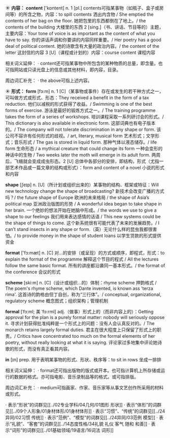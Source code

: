 ☀ <span class="category">**内容：**</span>
<span class="vocabulary">**content**</span> ['kɒntent] 
<span class="definition">n. 1 [pl.] contents可指某事物（如瓶子、盒子或房间等）的所含之物，内容：</span>to spill contents 洒出内含物 / She emptied the contents of her bag on the floor. 她把包里的东西都倒在了地上。/ the contents of the building 大楼里的东西 <span class="definition">2 [sing.]（书、讲话、节目等的）主题，主要内容：</span>Your tone of voice is as important as the content of what you have to say. 你的讲话声调和你要讲的内容同样重要。/ Her poetry has a good deal of political content. 她的诗歌含有大量的政治内容。/ the content of the letter 这封信的内容 <span class="definition">3 [U]（课程或计划的）内容：</span>course content 课程内容

相关词义延伸：
· content还可指某事物中所包含的某种物质的总量，即含量。也可指网站或只读光盘上的信息或其他材料，即内容，目录。

周边词汇补充：
· the above可指上述内容。

☀ <span class="category">**形式：**</span>
<span class="vocabulary">**form**</span> [fɔ:m] 
<span class="definition">n. 1 [C]（某事物或事件）存在或发生的若干种方式之一，可叫做方式或形式、形态：</span>They received a benefit in the form of a tax reduction. 他们以减税的形式获得了收益。/ Swimming is one of the best forms of exercise. 游泳是最好的锻炼方式之一。/ The training programme takes the form of a series of workshops. 培训课程采取一系列研讨会的形式。/ This dictionary is also available in electronic form. 这部词典也有电子版本的。/ The company will not tolerate discrimination in any shape or form. 该公司不容许有任何形式的歧视。/ art, literary, musical form 艺术形式；文学形式；音乐形式 / The gas is stored in liquid form. 那种气体以液态储存。/ life form 生命形态 / a mythical creature that could change its form 一种会变形的神话中的生物 / Two weeks later the moth will emerge in its adult form. 两周后，飞蛾就会变成成虫形态。<span class="definition">2 [U] 总体中各部分的安排，即结构，形式（尤指一部艺术作品或一篇文章的结构或形式）：</span>form and content of a novel 小说的形式和内容

<span class="vocabulary">**shape**</span> [ʃeɪp] 
<span class="definition">n. [U]（所计划或组织出来的）某事物的结构、框架或特征：</span>Will new technology change the shape of broadcasting? 新技术会改变广播的方式吗？/ the future shape of Europe 欧洲的未来格局 / the shape of Asia’s political map 亚洲政治版图的形势 / A wonderful idea began to take shape in her brain. 一个绝妙的想法开始在她脑中形成。/ the words we use to give a shape to our feelings 我们用来表达感情的话语 / This new systems could be the shape of things to come. 这个新系统很有可能代表了未来的发展趋势。/ I can’t stand insects in any shape or form.（英）无论什么样的昆虫我都很害怕。/ to provide money in the shape of student loans 以学生贷款的形式提供资金

<span class="vocabulary">**format**</span> ['fɔ:mæt] 
<span class="definition">n. [C] 对…的安排（或呈现）的方式或顺序，即程式，形式：</span>to explain the format of the programme 解释这个节目的程式 / All the lectures follow the same basic format. 所有的讲座都沿袭同一基本形式。/ the format of the conference 会议的形式
            
<span class="vocabulary">**scheme**</span> [ski:m]
<span class="definition">n. [C]（设计或组织…的）体制：</span>rhyme scheme 押韵格式 / The poem's rhyme scheme, which Dante invented, is known ass 'terza rima'. 这首诗的韵格由但丁自创，称为“三行体”。/ conceptual, organizational, regulatory scheme 概念图式；组织架构；管理机制          

<span class="vocabulary">**formal**</span> [ˈfɔ:ml; 美 ˈfɔ:rml]
<span class="definition">adj.（做事）形式上的（而非内容上的）：</span>Getting approval for the plan is a purely formal matter: nobody will seriously oppose it. 寻求计划获得批准纯粹是一个形式上的问题：没有人会认真反对的。/ The monarch retains largely formal duties. 君主在很大程度上只保留了形式上的职责。/ Critics have concentrated too much on the formal elements of her poetry, without really looking at what it is saying. 评论家过多地集中评论她诗歌的形式，而没有真正看其内容。

<span class="vocabulary">**in**</span> [ɪn] 
<span class="definition">prep. 用于表明某事物的形式、形状、秩序等：</span>to sit in rows 坐成一排排

相关词义延伸：
· format还可指出版物的版式或开本。也可指计算机上所存储或运行的数据的格式。亦可指电影、音乐录制品等的格式。或可指排版。

周边词汇补充：
· medium可指画家、作家、音乐家等从事文艺创作所采用的材料或形式。

· 表示“形状”的词群见[[../02专业学科/04几何/01图形 形状]]
· 表示“体形”的词群见[[../09个人形象/01身材体形/01身材体形]]
· 表示“习惯”、“传统”的词群见[[../24异同/02习惯 传统]]
· 表示“范例”、“模型”的词群见[[../24异同/03范例 模型]]
· 表示“礼貌”、“客套”的词群见[[../14态度性格/34礼貌 礼仪 客气 随和 和善]]
· 表示“词形”的词群见[[../01基础领域/19语言/16词法 词形]]
